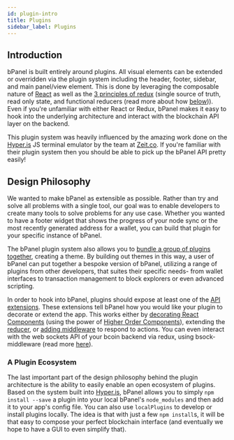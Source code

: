 ```yaml
---
id: plugin-intro
title: Plugins
sidebar_label: Plugins
---
```


## Introduction
bPanel is built entirely around plugins. All visual elements can be extended or overridden via the plugin system including the header, footer, sidebar, and main panel/view element. This is done by leveraging the composable nature of [React](https://reactjs.org) as well as the [3 principles of redux](https://redux.js.org/introduction/three-principles) (single source of truth, read only state, and functional reducers (read more about how [below](#design-philosophy))). Even if you're unfamiliar with either React or Redux, bPanel makes it easy to hook into the underlying architecture and interact with the blockchain API layer on the backend.

This plugin system was heavily influenced by the amazing work done on the [Hyper.is](https://hyper.is) JS terminal emulator by the team at [Zeit.co](https://zeit.co). If you're familiar with their plugin system then you should be able to pick up the bPanel API pretty easily!


## Design Philosophy
We wanted to make bPanel as extensible as possible. Rather than try and solve all problems with a single tool, our goal was to enable developers to create many tools to solve problems for any use case. Whether you wanted to have a footer widget that shows the progress of your node sync or the most recently generated address for a wallet, you can build that plugin for your specific instance of bPanel.

The bPanel plugin system also allows you to [bundle a group of plugins together](/docs/api-bundling-plugins.html), creating a theme. By building out themes in this way, a user of bPanel can put together a bespoke version of bPanel, utilizing a range of plugins from other developers, that suites their specific needs- from wallet interfaces to transaction management to block explorers or even advanced scripting.

In order to hook into bPanel, plugins should expose at least one of the [API extensions](/docs/plugin-started.html#the-plugin-api). These extensions tell bPanel how you would like your plugin to decorate or extend the app. This works either by [decorating React Components](/docs/api-decorate.html) (using the power of [Higher Order Components](https://medium.com/@franleplant/react-higher-order-components-in-depth-cf9032ee6c3e)), extending the [reducer](/docs/api-reducers.html), or [adding middleware](/docs/api-middleware.html) to respond to actions. You can even interact with the web sockets API of your bcoin backend via redux, using bsock-middleware (read more [here](/docs/api-sockets.html)).

### A Plugin Ecosystem
The last important part of the design philosophy behind the plugin architecture is the ability to easily enable an open ecosystem of plugins. Based on the system built into [Hyper.is](https://hyper.is), bPanel allows you to simply `npm install --save` a plugin into your local bPanel's `node_modules` and then add it to your app's config file. You can also use `localPlugins` to develop or install plugins locally. The idea is that with just a few `npm install`s, it will be that easy to compose your perfect blockchain interface (and eventually we hope to have a GUI to even simplify that).
